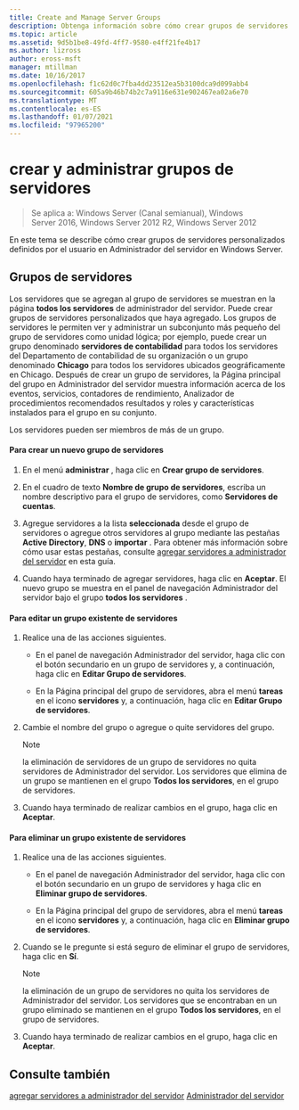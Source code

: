 ```yaml
---
title: Create and Manage Server Groups
description: Obtenga información sobre cómo crear grupos de servidores personalizados definidos por el usuario en Administrador del servidor en Windows Server.
ms.topic: article
ms.assetid: 9d5b1be8-49fd-4ff7-9580-e4ff21fe4b17
ms.author: lizross
author: eross-msft
manager: mtillman
ms.date: 10/16/2017
ms.openlocfilehash: f1c62d0c7fba4dd23512ea5b3100dca9d099abb4
ms.sourcegitcommit: 605a9b46b74b2c7a9116e631e902467ea02a6e70
ms.translationtype: MT
ms.contentlocale: es-ES
ms.lasthandoff: 01/07/2021
ms.locfileid: "97965200"
---
```

# <a name="create-and-manage-server-groups"></a>crear y administrar grupos de servidores

>Se aplica a: Windows Server (Canal semianual), Windows Server 2016, Windows Server 2012 R2, Windows Server 2012

En este tema se describe cómo crear grupos de servidores personalizados definidos por el usuario en Administrador del servidor en Windows Server.

## <a name="server-groups"></a><a name=BKMK_groups></a>Grupos de servidores
Los servidores que se agregan al grupo de servidores se muestran en la página **todos los servidores** de administrador del servidor. Puede crear grupos de servidores personalizados que haya agregado. Los grupos de servidores le permiten ver y administrar un subconjunto más pequeño del grupo de servidores como unidad lógica; por ejemplo, puede crear un grupo denominado **servidores de contabilidad** para todos los servidores del Departamento de contabilidad de su organización o un grupo denominado **Chicago** para todos los servidores ubicados geográficamente en Chicago. Después de crear un grupo de servidores, la Página principal del grupo en Administrador del servidor muestra información acerca de los eventos, servicios, contadores de rendimiento, Analizador de procedimientos recomendados resultados y roles y características instalados para el grupo en su conjunto.

Los servidores pueden ser miembros de más de un grupo.

#### <a name="to-create-a-new-server-group"></a>Para crear un nuevo grupo de servidores

1.  En el menú **administrar** , haga clic en **Crear grupo de servidores**.

2.  En el cuadro de texto **Nombre de grupo de servidores**, escriba un nombre descriptivo para el grupo de servidores, como **Servidores de cuentas**.

3.  Agregue servidores a la lista **seleccionada** desde el grupo de servidores o agregue otros servidores al grupo mediante las pestañas **Active Directory**, **DNS** o **importar** . Para obtener más información sobre cómo usar estas pestañas, consulte [agregar servidores a administrador del servidor](add-servers-to-server-manager.md) en esta guía.

4.  Cuando haya terminado de agregar servidores, haga clic en **Aceptar**. El nuevo grupo se muestra en el panel de navegación Administrador del servidor bajo el grupo **todos los servidores** .

#### <a name="to-edit-an-existing-server-group"></a>Para editar un grupo existente de servidores

1.  Realice una de las acciones siguientes.

    -   En el panel de navegación Administrador del servidor, haga clic con el botón secundario en un grupo de servidores y, a continuación, haga clic en **Editar Grupo de servidores**.

    -   En la Página principal del grupo de servidores, abra el menú **tareas** en el icono **servidores** y, a continuación, haga clic en **Editar Grupo de servidores**.

2.  Cambie el nombre del grupo o agregue o quite servidores del grupo.

    > [!NOTE]
    > la eliminación de servidores de un grupo de servidores no quita servidores de Administrador del servidor. Los servidores que elimina de un grupo se mantienen en el grupo **Todos los servidores**, en el grupo de servidores.

3.  Cuando haya terminado de realizar cambios en el grupo, haga clic en **Aceptar**.

#### <a name="to-delete-an-existing-server-group"></a>Para eliminar un grupo existente de servidores

1.  Realice una de las acciones siguientes.

    -   En el panel de navegación Administrador del servidor, haga clic con el botón secundario en un grupo de servidores y haga clic en **Eliminar grupo de servidores**.

    -   En la Página principal del grupo de servidores, abra el menú **tareas** en el icono **servidores** y, a continuación, haga clic en **Eliminar grupo de servidores**.

2.  Cuando se le pregunte si está seguro de eliminar el grupo de servidores, haga clic en **Sí**.

    > [!NOTE]
    > la eliminación de un grupo de servidores no quita los servidores de Administrador del servidor. Los servidores que se encontraban en un grupo eliminado se mantienen en el grupo **Todos los servidores**, en el grupo de servidores.

3.  Cuando haya terminado de realizar cambios en el grupo, haga clic en **Aceptar**.

## <a name="see-also"></a>Consulte también
[agregar servidores a administrador del servidor](add-servers-to-server-manager.md) 
 [Administrador del servidor](server-manager.md)



